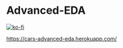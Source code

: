 # Advanced-EDA
[![ko-fi](https://ko-fi.com/img/githubbutton_sm.svg)](https://ko-fi.com/V7V0DWKOD)

https://cars-advanced-eda.herokuapp.com/
